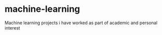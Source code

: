 # machine-learning
Machine learning projects i have worked as part of academic and personal interest
